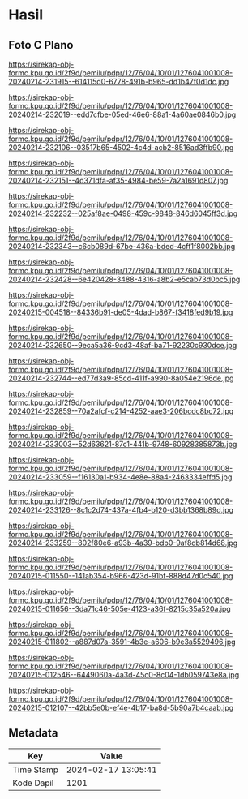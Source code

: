 # Hasil

## Foto C Plano

https://sirekap-obj-formc.kpu.go.id/2f9d/pemilu/pdpr/12/76/04/10/01/1276041001008-20240214-231915--614115d0-6778-491b-b965-dd1b47f0d1dc.jpg

https://sirekap-obj-formc.kpu.go.id/2f9d/pemilu/pdpr/12/76/04/10/01/1276041001008-20240214-232019--edd7cfbe-05ed-46e6-88a1-4a60ae0846b0.jpg

https://sirekap-obj-formc.kpu.go.id/2f9d/pemilu/pdpr/12/76/04/10/01/1276041001008-20240214-232106--03517b65-4502-4c4d-acb2-8516ad3ffb90.jpg

https://sirekap-obj-formc.kpu.go.id/2f9d/pemilu/pdpr/12/76/04/10/01/1276041001008-20240214-232151--4d371dfa-af35-4984-be59-7a2a1691d807.jpg

https://sirekap-obj-formc.kpu.go.id/2f9d/pemilu/pdpr/12/76/04/10/01/1276041001008-20240214-232232--025af8ae-0498-459c-9848-846d6045ff3d.jpg

https://sirekap-obj-formc.kpu.go.id/2f9d/pemilu/pdpr/12/76/04/10/01/1276041001008-20240214-232343--c6cb089d-67be-436a-bded-4cff1f8002bb.jpg

https://sirekap-obj-formc.kpu.go.id/2f9d/pemilu/pdpr/12/76/04/10/01/1276041001008-20240214-232428--6e420428-3488-4316-a8b2-e5cab73d0bc5.jpg

https://sirekap-obj-formc.kpu.go.id/2f9d/pemilu/pdpr/12/76/04/10/01/1276041001008-20240215-004518--84336b91-de05-4dad-b867-f3418fed9b19.jpg

https://sirekap-obj-formc.kpu.go.id/2f9d/pemilu/pdpr/12/76/04/10/01/1276041001008-20240214-232650--9eca5a36-9cd3-48af-ba71-92230c930dce.jpg

https://sirekap-obj-formc.kpu.go.id/2f9d/pemilu/pdpr/12/76/04/10/01/1276041001008-20240214-232744--ed77d3a9-85cd-411f-a990-8a054e2196de.jpg

https://sirekap-obj-formc.kpu.go.id/2f9d/pemilu/pdpr/12/76/04/10/01/1276041001008-20240214-232859--70a2afcf-c214-4252-aae3-206bcdc8bc72.jpg

https://sirekap-obj-formc.kpu.go.id/2f9d/pemilu/pdpr/12/76/04/10/01/1276041001008-20240214-233003--52d63621-87c1-441b-9748-60928385873b.jpg

https://sirekap-obj-formc.kpu.go.id/2f9d/pemilu/pdpr/12/76/04/10/01/1276041001008-20240214-233059--f16130a1-b934-4e8e-88a4-2463334effd5.jpg

https://sirekap-obj-formc.kpu.go.id/2f9d/pemilu/pdpr/12/76/04/10/01/1276041001008-20240214-233126--8c1c2d74-437a-4fb4-b120-d3bb1368b89d.jpg

https://sirekap-obj-formc.kpu.go.id/2f9d/pemilu/pdpr/12/76/04/10/01/1276041001008-20240214-233259--802f80e6-a93b-4a39-bdb0-9af8db814d68.jpg

https://sirekap-obj-formc.kpu.go.id/2f9d/pemilu/pdpr/12/76/04/10/01/1276041001008-20240215-011550--141ab354-b966-423d-91bf-888d47d0c540.jpg

https://sirekap-obj-formc.kpu.go.id/2f9d/pemilu/pdpr/12/76/04/10/01/1276041001008-20240215-011656--3da71c46-505e-4123-a36f-8215c35a520a.jpg

https://sirekap-obj-formc.kpu.go.id/2f9d/pemilu/pdpr/12/76/04/10/01/1276041001008-20240215-011802--a887d07a-3591-4b3e-a606-b9e3a5529496.jpg

https://sirekap-obj-formc.kpu.go.id/2f9d/pemilu/pdpr/12/76/04/10/01/1276041001008-20240215-012546--6449060a-4a3d-45c0-8c04-1db059743e8a.jpg

https://sirekap-obj-formc.kpu.go.id/2f9d/pemilu/pdpr/12/76/04/10/01/1276041001008-20240215-012107--42bb5e0b-ef4e-4b17-ba8d-5b90a7b4caab.jpg


## Metadata

| Key        | Value               |
| ---------- | ------------------- |
| Time Stamp | 2024-02-17 13:05:41 |
| Kode Dapil | 1201                |



